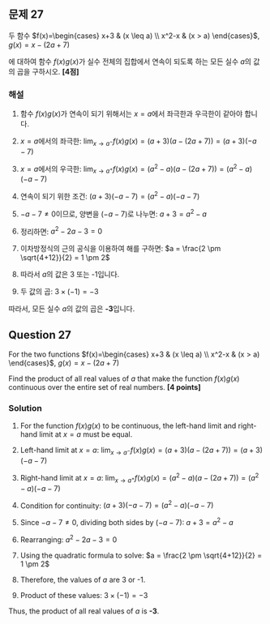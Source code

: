 

## 문제 27

두 함수 
$f(x)=\begin{cases}
x+3 & (x \leq a) \\
x^2-x & (x > a)
\end{cases}$, $g(x)=x-(2a+7)$

에 대하여 함수 $f(x)g(x)$가 실수 전체의 집합에서 연속이 되도록 하는 모든 실수 $a$의 값의 곱을 구하시오. **[4점]**

### 해설

1) 함수 $f(x)g(x)$가 연속이 되기 위해서는 $x=a$에서 좌극한과 우극한이 같아야 합니다.

2) $x=a$에서의 좌극한:
   $\lim_{x \to a^-} f(x)g(x) = (a+3)(a-(2a+7)) = (a+3)(-a-7)$

3) $x=a$에서의 우극한:
   $\lim_{x \to a^+} f(x)g(x) = (a^2-a)(a-(2a+7)) = (a^2-a)(-a-7)$

4) 연속이 되기 위한 조건:
   $(a+3)(-a-7) = (a^2-a)(-a-7)$

5) $-a-7 \neq 0$이므로, 양변을 $(-a-7)$로 나누면:
   $a+3 = a^2-a$

6) 정리하면:
   $a^2-2a-3 = 0$

7) 이차방정식의 근의 공식을 이용하여 해를 구하면:
   $a = \frac{2 \pm \sqrt{4+12}}{2} = 1 \pm 2$

8) 따라서 $a$의 값은 3 또는 -1입니다.

9) 두 값의 곱: $3 \times (-1) = -3$

따라서, 모든 실수 $a$의 값의 곱은 **-3**입니다.

## Question 27

For the two functions
$f(x)=\begin{cases}
x+3 & (x \leq a) \\
x^2-x & (x > a)
\end{cases}$, $g(x)=x-(2a+7)$

Find the product of all real values of $a$ that make the function $f(x)g(x)$ continuous over the entire set of real numbers. **[4 points]**

### Solution

1) For the function $f(x)g(x)$ to be continuous, the left-hand limit and right-hand limit at $x=a$ must be equal.

2) Left-hand limit at $x=a$:
   $\lim_{x \to a^-} f(x)g(x) = (a+3)(a-(2a+7)) = (a+3)(-a-7)$

3) Right-hand limit at $x=a$:
   $\lim_{x \to a^+} f(x)g(x) = (a^2-a)(a-(2a+7)) = (a^2-a)(-a-7)$

4) Condition for continuity:
   $(a+3)(-a-7) = (a^2-a)(-a-7)$

5) Since $-a-7 \neq 0$, dividing both sides by $(-a-7)$:
   $a+3 = a^2-a$

6) Rearranging:
   $a^2-2a-3 = 0$

7) Using the quadratic formula to solve:
   $a = \frac{2 \pm \sqrt{4+12}}{2} = 1 \pm 2$

8) Therefore, the values of $a$ are 3 or -1.

9) Product of these values: $3 \times (-1) = -3$

Thus, the product of all real values of $a$ is **-3**.